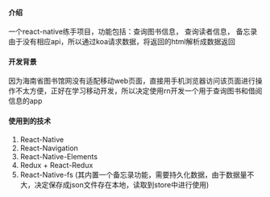 #### 介绍

一个react-native练手项目，功能包括：查询图书信息， 查询读者信息， 备忘录   
由于没有相应api，所以通过koa请求数据，将返回的html解析成数据返回  

#### 开发背景
因为海南省图书馆网没有适配移动web页面，直接用手机浏览器访问该页面进行操作不太方便，正好在学习移动开发，所以决定使用rn开发一个用于查询图书和借阅信息的app  

#### 使用到的技术

1. React-Native
2. React-Navigation
3. React-Native-Elements
4. Redux + React-Redux
5. React-Native-fs (其内置一个备忘录功能，需要持久化数据，由于数据量不大，决定保存成json文件存在本地，读取到store中进行使用)
